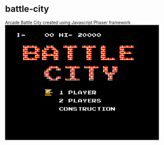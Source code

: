 # battle-city
Arcade Battle City created using Javascript Phaser framework </br>
![alt text](https://github.com/jcpeng0419/battle-city/blob/master/assets/Battle_City.png?raw=true)
